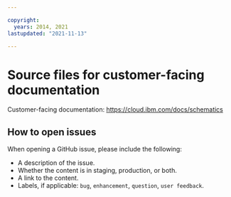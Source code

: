 ```yaml
---

copyright:
  years: 2014, 2021
lastupdated: "2021-11-13"

---
```


# Source files for customer-facing documentation

Customer-facing documentation: https://cloud.ibm.com/docs/schematics


## How to open issues

When opening a GitHub issue, please include the following:
* A description of the issue.
* Whether the content is in staging, production, or both.
* A link to the content. 
* Labels, if applicable: `bug`, `enhancement`, `question`, `user feedback`.






